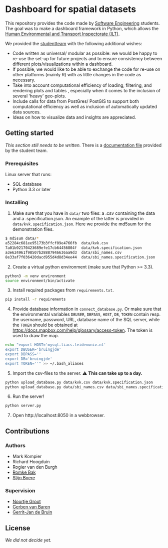 # Dashboard for spatial datasets
This repository provides the code made by [Software Engineering](https://studiegids.universiteitleiden.nl/en/courses/85177/software-engineering) students. The goal was to make a dashboard framework in Python, which allows the [Human Environmental and Transport Inspectorate (ILT)](https://www.ilent.nl/).

We provided the [studentteam](#authors) with the following additional wishes:
- Code written as universal/ modular as possible: we would be happy to re-use the set-up for future projects and to ensure consistency between different plots/visualizations within a dashboard.
- If possible, we would like to be able to exchange the code for re-use on other platforms (mainly R) with as little changes in the code as necessary.
- Take into account computational efficiency of loading, filtering, and rendering plots and tables , especially when it comes to the inclusion of several ‘heavy’ geo-plots.
- Include calls for data from PostGres/ PostGIS to support both computational efficiency as well as inclusion of automatically updated data sources.
- Ideas on how to visualize data and insights are appreciated.

## Getting started
*This section still needs to be written.* There is a [documentation file](documentation.md) provided by the student team.

### Prerequisites
Linux server that runs:
- SQL database
- Python 3.3 or later

### Installing

1. Make sure that you have in `data/` two files: a .csv containing the data and a .specification.json. An example of the latter is provided in `data/kvk.specification.json`. Here we provide the md5sum for the demonstration files.
```bash
$ md5sum data/*
a52284c681ee95173b3ffcf09e4766fb  data/kvk.csv
7a01b92170423689efe17cb64456804f  data/kvk.specification.json
a3e624961f98507b28887946636aa9d3  data/sbi_names.csv
8e33af7f036420dacd955d4d8d34ee44  data/sbi_names.specification.json
```
2. Create a virtual python environment (make sure that Python >= 3.3).
```bash
python3 -m venv environment
source environment/bin/activate
```

3. Install required packages from `requirements.txt`.
```bash
pip install -r requirements
```

4. Provide database information in `connect_database.py`. Or make sure that the environmental variables `DBUSER`, `DBPASS`, `HOST`, `DB`, `TOKEN` contain resp. the username, password, URL, database name of the SQL server, while the `TOKEN` should be obtained at https://docs.mapbox.com/help/glossary/access-token. The token is used to draw the map.
```bash
echo "export HOST='mysql.liacs.leidenuniv.nl'
export DBUSER='bruingjde'
export DBPASS=''
export DB='bruingjde'
export TOKEN=''" >> ~/.bash_aliases
```

5. Import the csv-files to the server. 
:warning: **This can take up to a day.**
```bash
python upload_database.py data/kvk.csv data/kvk.specification.json 
python upload_database.py data/sbi_names.csv data/sbi_names.specification.json
```

6. Run the server!
```bash
python server.py
```

7. Open http://localhost:8050 in a webbrowser.

## Contributions
### Authors
- Mark Kompier
- Richard Hoogduin
- Rogier van den Burgh
- [Romke Bak](https://nl.linkedin.com/in/romke-bak-00000a135)
- [Stijn Boere](https://home.strw.leidenuniv.nl/~boere/)

### Supervision
- [Noortje Groot](https://nl.linkedin.com/in/noortjegroot)
- [Gerben van Baren](https://nl.linkedin.com/in/gerben-van-baren-5805554)
- [Gerrit-Jan de Bruin](http://gerritjandebruin.nl/)

## License
*We did not decide yet.*